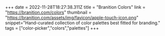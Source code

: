 +++
date = 2022-11-28T18:27:38.311Z
title = "Branition Colors"
link = "https://branition.com/colors"
thumbnail = "https://branition.com/assets/img/favicon/apple-touch-icon.png"
snippet="Hand-curated collection of color palettes best fitted for branding."
tags = ["color-picker","colors","palettes"]
+++
